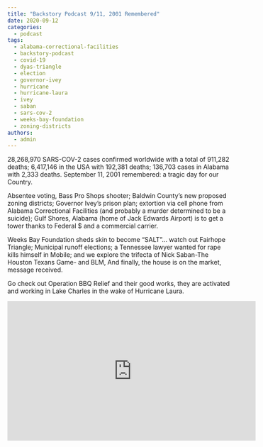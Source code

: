 ```yaml
---
title: "Backstory Podcast 9/11, 2001 Remembered"
date: 2020-09-12
categories: 
  - podcast
tags: 
  - alabama-correctional-facilities
  - backstory-podcast
  - covid-19
  - dyas-triangle
  - election
  - governor-ivey
  - hurricane
  - hurricane-laura
  - ivey
  - saban
  - sars-cov-2
  - weeks-bay-foundation
  - zoning-districts
authors: 
  - admin
---
```


28,268,970 SARS-COV-2 cases confirmed worldwide with a total of 911,282 deaths; 6,417,146 in the USA with 192,381 deaths; 136,703 cases in Alabama with 2,333 deaths. September 11, 2001 remembered: a tragic day for our Country.

Absentee voting, Bass Pro Shops shooter; Baldwin County’s new proposed zoning districts; Governor Ivey’s prison plan; extortion via cell phone from Alabama Correctional Facilities (and probably a murder determined to be a suicide); Gulf Shores, Alabama (home of Jack Edwards Airport) is to get a tower thanks to Federal $ and a commercial carrier.

Weeks Bay Foundation sheds skin to become “SALT”... watch out Fairhope Triangle; Municipal runoff elections; a Tennessee lawyer wanted for rape kills himself in Mobile; and we explore the trifecta of Nick Saban-The Houston Texans Game- and BLM, And finally, the house is on the market, message received.

Go check out Operation BBQ Relief and their good works, they are activated and working in Lake Charles in the wake of Hurricane Laura.

<iframe width="560" height="315" src="https://www.youtube.com/embed/d6FYUlEFneo" frameborder="0" allow="accelerometer; autoplay; clipboard-write; encrypted-media; gyroscope; picture-in-picture" allowfullscreen></iframe>

